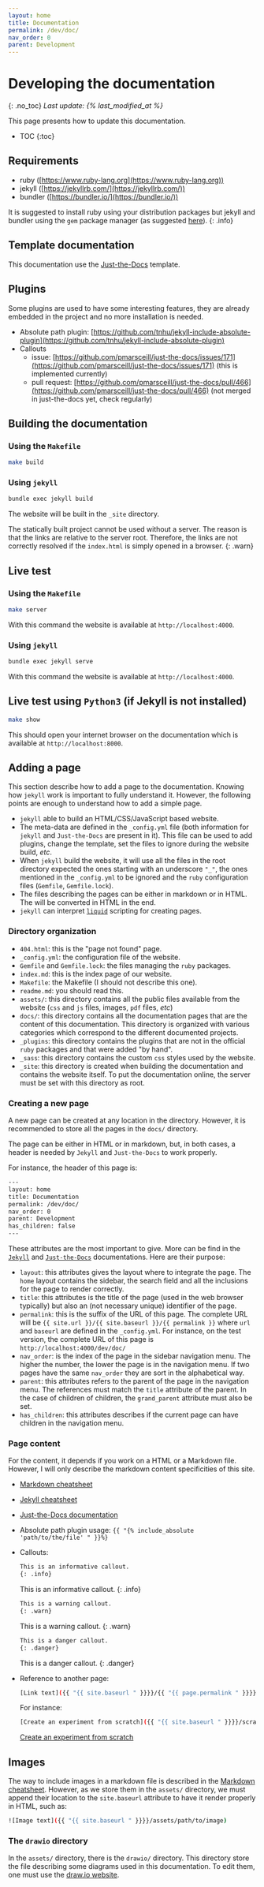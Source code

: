 ```yaml
---
layout: home
title: Documentation
permalink: /dev/doc/
nav_order: 0
parent: Development
---
```


# Developing the documentation
{: .no_toc}
*Last update: {% last_modified_at %}*

This page presents how to update this documentation.

- TOC
{:toc}

## Requirements
- ruby ([https://www.ruby-lang.org](https://www.ruby-lang.org))
- jekyll ([https://jekyllrb.com/](https://jekyllrb.com/))
- bundler ([https://bundler.io/](https://bundler.io/))

It is suggested to install ruby using your distribution packages but jekyll and
bundler using the `gem` package manager (as suggested
[here](https://jekyllrb.com/)).
{: .info}

## Template documentation
This documentation use the
[Just-the-Docs](https://pmarsceill.github.io/just-the-docs/) template.

## Plugins
Some plugins are used to have some interesting features, they are already
embedded in the project and no more installation is needed.
- Absolute path plugin: [https://github.com/tnhu/jekyll-include-absolute-plugin](https://github.com/tnhu/jekyll-include-absolute-plugin)
- Callouts
  - issue: [https://github.com/pmarsceill/just-the-docs/issues/171](https://github.com/pmarsceill/just-the-docs/issues/171) (this is implemented currently)
  - pull request: [https://github.com/pmarsceill/just-the-docs/pull/466](https://github.com/pmarsceill/just-the-docs/pull/466) (not merged in just-the-docs yet, check regularly)

## Building the documentation
### Using the `Makefile`
```sh
make build
```

### Using `jekyll`
```sh
bundle exec jekyll build
```

The website will be built in the `_site` directory.

The statically built project cannot be used without a server. The reason is that
the links are relative to the server root. Therefore, the links are not
correctly resolved if the `index.html` is simply opened in a browser.
{: .warn}

## Live test
### Using the `Makefile`
```sh
make server
```
With this command the website is available at `http://localhost:4000`.

### Using `jekyll`
```sh
bundle exec jekyll serve
```
With this command the website is available at `http://localhost:4000`.

## Live test using `Python3` (if Jekyll is not installed)
```sh
make show
```
This should open your internet browser on the documentation which is available at `http://localhost:8000`.

## Adding a page

This section describe how to add a page to the documentation. Knowing how
`jekyll` work is important to fully understand it. However, the following points
are enough to understand how to add a simple page.

- `jekyll` able to build an HTML/CSS/JavaScript based website.
- The meta-data are defined in the `_config.yml` file (both information for
  `jekyll` and `Just-the-Docs` are present in it). This file can be used to add plugins, change the template, set the files to ignore during the website build, _etc_.
- When `jekyll` build the website, it will use all the files in the root
  directory expected the ones starting with an underscore `"_"`, the ones
  mentioned in the `_config.yml` to be ignored and the `ruby` configuration
  files (`Gemfile`, `Gemfile.lock`).
- The files describing the pages can be either in markdown or in HTML. The will
  be converted in HTML in the end.
- `jekyll` can interpret [`liquid`](https://jekyllrb.com/docs/liquid/) scripting
  for creating pages.

### Directory organization
- `404.html`: this is the "page not found" page.
- `_config.yml`: the configuration file of the website.
- `Gemfile` and `Gemfile.lock`: the files managing the `ruby` packages.
- `index.md`: this is the index page of our website.
- `Makefile`: the Makefile (I should not describe this one).
- `readme.md`: you should read this.
- `assets/`: this directory contains all the public files available from the
  website (`css` and `js` files, images, `pdf` files, _etc_)
- `docs/`: this directory contains all the documentation pages that are the
  content of this documentation. This directory is organized with various
  categories which correspond to the different documented projects.
- `_plugins`: this directory contains the plugins that are not in the official
  `ruby` packages and that were added "by hand".
- `_sass`: this directory contains the custom `css` styles used by the website.
- `_site`: this directory is created when building the documentation and
  contains the website itself. To put the documentation online, the server must
  be set with this directory as root.
  
### Creating a new page
A new page can be created at any location in the directory. However, it is
recommended to store all the pages in the `docs/` directory.

The page can be either in HTML or in markdown, but, in both cases, a header is
needed by `Jekyll` and `Just-the-Docs` to work properly.

For instance, the header of this page is:
```sh
---
layout: home
title: Documentation
permalink: /dev/doc/
nav_order: 0
parent: Development
has_children: false
---
```

These attributes are the most important to give. More can be find in the
[`Jekyll`](https://jekyllrb.com/) and
[`Just-the-Docs`](https://pmarsceill.github.io/just-the-docs/) documentations.
Here are their purpose:
- `layout`: this attributes gives the layout where to integrate the page. The
  `home` layout contains the sidebar, the search field and all the inclusions
  for the page to render correctly.
- `title`: this attributes is the title of the page (used in the web browser
  typically) but also an (not necessary unique) identifier of the page.
- `permalink`: this is the suffix of the URL of this page. The complete URL will
  be `{{ site.url }}/{{ site.baseurl }}/{{ permalink }}` where `url` and
  `baseurl` are defined in the `_config.yml`. For instance, on the test version,
  the complete URL of this page is `http://localhost:4000/dev/doc/`
- `nav_order`: is the index of the page in the sidebar navigation menu. The higher
  the number, the lower the page is in the navigation menu. If two pages have
  the same `nav_order` they are sort in the alphabetical way.
- `parent`: this attributes refers to the parent of the page in the navigation
  menu. The references must match the `title` attribute of the parent. In the
  case of children of children, the `grand_parent` attribute must also be set.
- `has_children`: this attributes describes if the current page can have
  children in the navigation menu.

### Page content
For the content, it depends if you work on a HTML or a Markdown file. However, I
will only describe the markdown content specificities of this site.

- [Markdown cheatsheet](https://github.com/adam-p/markdown-here/wiki/Markdown-Cheatsheet)
- [Jekyll cheatsheet](https://devhints.io/jekyll)
- [Just-the-Docs documentation](https://pmarsceill.github.io/just-the-docs/)
- Absolute path plugin usage: `{{ "{% include_absolute 'path/to/the/file' " }}%}`
- Callouts:
  ```sh
  This is an informative callout.
  {: .info}
  ```
  
  This is an informative callout.
  {: .info}

  ```sh
  This is a warning callout.
  {: .warn}
  ```
  
  This is a warning callout.
  {: .warn}
  
  ```sh
  This is a danger callout.
  {: .danger}
  ```

  This is a danger callout.
  {: .danger}

- Reference to another page:
  ```sh
  [Link text]({{ "{{ site.baseurl " }}}}/{{ "{{ page.permalink " }}}})
  ```
  For instance:
  ```sh
  [Create an experiment from scratch]({{ "{{ site.baseurl " }}}}/scratch/)
  ```
  [Create an experiment from scratch]({{site.baseurl}}/scratch/)

## Images
The way to include images in a markdown file is described in the [Markdown
cheatsheet](https://github.com/adam-p/markdown-here/wiki/Markdown-Cheatsheet).
However, as we store them in the `assets/` directory, we must append their
location to the `site.baseurl` attribute to have it render properly in HTML,
such as:
```sh
![Image text]({{ "{{ site.baseurl " }}}}/assets/path/to/image)
```

### The `drawio` directory
In the `assets/` directory, there is the `drawio/` directory. This directory
store the file describing some diagrams used in this documentation. To edit
them, one must use the [draw.io website](https://app.diagrams.net/).
